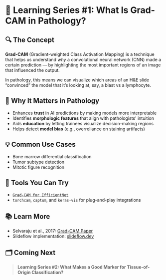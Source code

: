 # 🧠 Learning Series #1: What Is Grad-CAM in Pathology?

## 🔍 The Concept
**Grad-CAM** (Gradient-weighted Class Activation Mapping) is a technique that helps us understand *why* a convolutional neural network (CNN) made a certain prediction — by highlighting the most important regions of an image that influenced the output.

In pathology, this means we can visualize which areas of an H&E slide “convinced” the model that it’s looking at, say, a blast vs a lymphocyte.

## 🔬 Why It Matters in Pathology
- Enhances **trust** in AI predictions by making models more interpretable
- Identifies **morphologic features** that align with pathologists' intuition
- Aids **education** by letting trainees visualize decision-making regions
- Helps detect **model bias** (e.g., overreliance on staining artifacts)

## 💡 Common Use Cases
- Bone marrow differential classification
- Tumor subtype detection
- Mitotic figure recognition

## 🧰 Tools You Can Try
- [`Grad-CAM for EfficientNet`](https://github.com/Sanisule99/ml-tools-for-pathology/blob/main/tutorials/CNA_Burden_Recurrence_Predictor.ipynb)
- `torchcam`, `captum`, and `keras-vis` for plug-and-play integrations

## 📚 Learn More
- Selvaraju et al., 2017: [Grad-CAM Paper](https://arxiv.org/abs/1610.02391)
- Slideflow implementation: [slideflow.dev](https://slideflow.dev)

## 🗂️ Coming Next
> **Learning Series #2: What Makes a Good Marker for Tissue-of-Origin Classification?**

